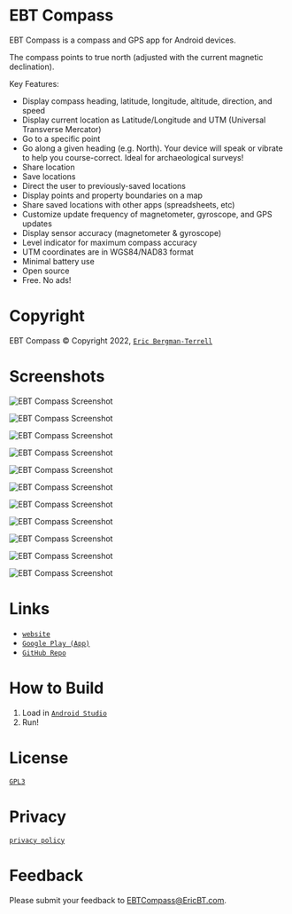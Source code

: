 # EBT Compass

EBT Compass is a compass and GPS app for Android devices.

The compass points to true north (adjusted with the current magnetic declination).

Key Features:

* Display compass heading, latitude, longitude, altitude, direction, and speed
* Display current location as Latitude/Longitude and UTM (Universal Transverse Mercator)
* Go to a specific point
* Go along a given heading (e.g. North). Your device will speak or vibrate to help you course-correct. Ideal for archaeological surveys!
* Share location
* Save locations
* Direct the user to previously-saved locations
* Display points and property boundaries on a map
* Share saved locations with other apps (spreadsheets, etc)
* Customize update frequency of magnetometer, gyroscope, and GPS updates
* Display sensor accuracy (magnetometer & gyroscope)
* Level indicator for maximum compass accuracy
* UTM coordinates are in WGS84/NAD83 format
* Minimal battery use
* Open source
* Free. No ads!
    
# Copyright

EBT Compass &#169; Copyright 2022, [`Eric Bergman-Terrell`](https://www.ericbt.com)

# Screenshots

![`EBT Compass Screenshot`](https://www.ericbt.com/artwork/ebt_compass/main.png "EBT Compass")

![`EBT Compass Screenshot`](https://www.ericbt.com/artwork/ebt_compass/point.png "Go to a Point")

![`EBT Compass Screenshot`](https://www.ericbt.com/artwork/ebt_compass/line.png "Go in a Line")

![`EBT Compass Screenshot`](https://www.ericbt.com/artwork/ebt_compass/share.png "Share Location")

![`EBT Compass Screenshot`](https://www.ericbt.com/artwork/ebt_compass/settings.png "Settings")

![`EBT Compass Screenshot`](https://www.ericbt.com/artwork/ebt_compass/save_point.png "Save Point")

![`EBT Compass Screenshot`](https://www.ericbt.com/artwork/ebt_compass/points.png "Points")

![`EBT Compass Screenshot`](https://www.ericbt.com/artwork/ebt_compass/import-1.png "Importing Points: Step 1")

![`EBT Compass Screenshot`](https://www.ericbt.com/artwork/ebt_compass/import-2.png "Importing Points: Step 2")

![`EBT Compass Screenshot`](https://www.ericbt.com/artwork/ebt_compass/import-3.png "Importing Points: Step 3")

![`EBT Compass Screenshot`](https://www.ericbt.com/artwork/ebt_compass/map.png "Map")

# Links

* [`website`](https://www.ericbt.com/ebt_compass)
* [`Google Play (App)`](https://play.google.com/store/apps/details?id=com.ericbt.ebtcompass)
* [`GitHub Repo`](https://github.com/EricTerrell/EBTCompass)

# How to Build

1.  Load in [`Android Studio`](https://developer.android.com/studio)
2.  Run!

# License

[`GPL3`](https://www.gnu.org/licenses/gpl-3.0.en.html)

# Privacy

[`privacy policy`](https://www.ericbt.com/ebt_compass/privacypolicy)

# Feedback

Please submit your feedback to EBTCompass@EricBT.com.